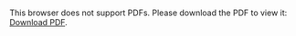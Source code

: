 <object data="christ-in-song/CIS1908pdfs/362.pdf" type="application/pdf" width="100%" height="1024px">
    <embed src="christ-in-song/CIS1908pdfs/362.pdf">
        <p>This browser does not support PDFs. Please download the PDF to view it: <a href="christ-in-song/CIS1908pdfs/362.pdf">Download PDF</a>.</p>
    </embed>
</object>
